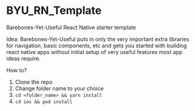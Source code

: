 # BYU_RN_Template
Barebones-Yet-Useful React Native starter template

Idea: Barebones-Yet-Useful puts in only the very important extra libraries for navigation, basic components, etc and gets you started with building react native apps without initial setup of very useful features most app ideas require.

How to?

1. Clone the repo
2. Change folder name to your choice
3. ```cd <folder_name> && yarn install``` 
4. ```cd ios && pod install```
